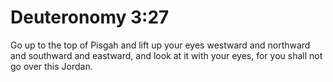 # Deuteronomy 3:27

Go up to the top of Pisgah and lift up your eyes westward and northward and southward and eastward, and look at it with your eyes, for you shall not go over this Jordan.

